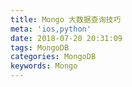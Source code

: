 ```yaml
---
title: Mongo 大数据查询技巧
meta: 'ios,python'
date: 2018-07-20 20:31:09
tags: MongoDB
categories: MongoDB
keywords: Mongo
---
```

